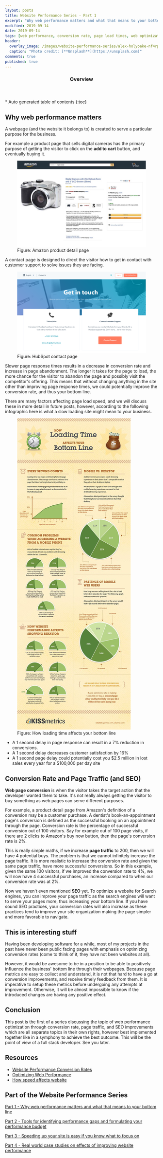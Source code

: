 ```yaml
---
layout: posts
title: Website Performance Series - Part 1
excerpt: "Why web performance matters and what that means to your bottom line"
modified: 2019-09-14
date: 2019-09-14
tags: [web performance, conversion rate, page load times, web optimization, SEO, page traffic]
header: 
  overlay_image: /images/website-performance-series/alex-holyoake-nf4rpvtgbey-unsplash.jpg
  caption: "Photo credit: [**Unsplash**](https://unsplash.com)"
comments: true
published: true
---
```


<section id="table-of-contents" class="toc">
  <header>
    <h3>Overview</h3>
  </header>
  <div id="drawer" markdown="1">
  *  Auto generated table of contents
  {:toc}
  </div>
</section>

## Why web performance matters
A webpage (and the website it belongs to) is created to serve a particular purpose for the business.

For example a product page that sells digital cameras has the primary purpose of getting the visitor to click on the **add to cart** button, and eventually buying it.
<figure>
	<a href="../images/website-performance-series/screen-amazon-product-listing-900x600.jpg"><img src="../images/website-performance-series/screen-amazon-product-listing-900x600.jpg"></a><figcaption>Figure: Amazon product detail page</figcaption>
</figure>
A contact page is designed to direct the visitor how to get in contact with customer support to solve issues they are facing. 
<figure>
	<a href="../images/website-performance-series/sample-contact-us-page.png"><img src="../images/website-performance-series/sample-contact-us-page.png"></a><figcaption>Figure: HubSpot contact page</figcaption>
</figure>

Slower page response times results in a decrease in conversion rate and increase in page abandonment. The longer it takes for the page to load, the more chance for the visitor to abandon the page and possibly visit the competitor's offering. This means that without changing anything in the site other than improving page response times, we could potentially improve the conversion rate, and thus your bottom line. 

There are many factors affecting page load speed, and we will discuss these in more detail in future posts, however, according to the following infographic here is what a slow loading site might mean to your business.

<figure>
	<a href="../images/website-performance-series/loading-time-sml.jpg"><img src="../images/website-performance-series/loading-time-sml.jpg"></a><figcaption>Figure: How loading time affects your bottom line</figcaption>
</figure>

-  A 1 second delay in page response can result in a 7% reduction in conversions.
-  A 1 second delay decreases customer satisfaction by 16%
-  A 1 second page delay could potentially cost you $2.5 million in lost sales every year for a $100,000 per day site

## Conversion Rate and Page Traffic (and SEO)
**Web page conversion** is when the visitor takes the target action that the developer wanted them to take. It's not really always getting the visitor to buy something as web pages can serve different purposes.

For example, a product detail page from Amazon's definition of a conversion may be a customer purchase. A dentist's book-an-appointment page's conversion is defined as the successful booking on an appointment through the page. Conversion rate is the percentage of successful conversion out of 100 visitors. Say for example out of 100 page visits, if there are 2 clicks to Amazon's buy now button, then the page's conversion rate is 2%.

This is really simple maths, if we increase **page traffic** to 200, then we will have 4 potential buys. The problem is that we cannot infinitely increase the page traffic. It is more realistic to increase the conversion rate and given the same page traffic, have more successful conversions. So in this example, given the same 100 visitors, if we improved the conversion rate to 4%, we will now have 4 successful purchases, an increase compared to when our conversion rate was at 2%.

Now we haven't even mentioned **SEO** yet. To optimize a website for Search engines, you can improve your page traffic as the search engines will want to serve your pages more, thus increasing your bottom line. If you have sound SEO practices, your conversion rates will also increase as these practices tend to improve your site organization making the page simpler and more favorable to navigate. 

## This is interesting stuff
Having been developing software for a while, most of my projects in the past have never been public facing pages with emphasis on optimizing conversion rates (come to think of it, they have not been websites at all).

However, it would be awesome to be in a position to be able to positively influence the business' bottom line through their webpages. Because page metrics are easy to collect and understand, it is not that hard to have a go at conversion improvements, and receive timely feedback from them. It is imperative to setup these metrics before undergoing any attempts at improvement. Otherwise, it will be almost impossible to know if the introduced changes are having any positive effect.
  
## Conclusion
This post is the first of a series discussing the topic of web performance optimization through conversion rate, page traffic, and SEO improvements which are all separate topics in their own rights, however best implemented together like in a symphony to achieve the best outcome. This will be the point of view of a full stack developer. See you later. 

## Resources
- [Website Performance Conversion Rates](https://www.cloudflare.com/learning/performance/more/website-performance-conversion-rates/)
- [Optimizing Web Performance](https://speckyboy.com/optimizing-web-performance/)
- [How speed affects website](https://hostingtribunal.com/blog/how-speed-affects-website/)

## Part of the Website Performance Series
[Part 1 - Why web performance matters and what that means to your bottom line](../website-performance-series-part-1/)

[Part 2 - Tools for identifying performance gaps and formulating your performance budget](../website-performance-series-part-2/)

[Part 3 - Speeding up your site is easy if you know what to focus on](../website-performance-series-part-3/)

[Part 4 - Real world case studies on effects of improving website performance](../website-performance-series-part-4/)

  
